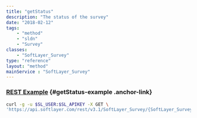 ```yaml
---
title: "getStatus"
description: "The status of the survey"
date: "2018-02-12"
tags:
    - "method"
    - "sldn"
    - "Survey"
classes:
    - "SoftLayer_Survey"
type: "reference"
layout: "method"
mainService : "SoftLayer_Survey"
---
```


### [REST Example](#getStatus-example) <a href="/article/rest/"><i class="fas fa-question"></i></a> {#getStatus-example .anchor-link} 
```bash
curl -g -u $SL_USER:$SL_APIKEY -X GET \
'https://api.softlayer.com/rest/v3.1/SoftLayer_Survey/{SoftLayer_SurveyID}/getStatus'
```
